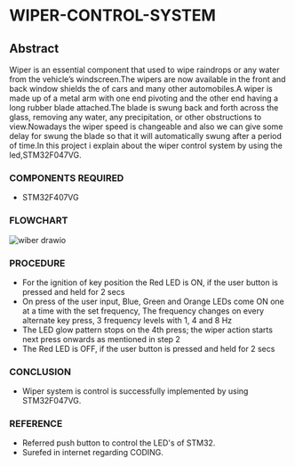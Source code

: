 # WIPER-CONTROL-SYSTEM

## Abstract

  Wiper is an essential component that used to wipe raindrops or any water from the vehicle’s windscreen.The wipers are now available in the front and back window  shields the of cars and many other automobiles.A wiper is made up of a metal arm with one end pivoting and the other end having a long rubber blade attached.The blade is swung back and forth across the glass, removing any water, any precipitation, or other obstructions to view.Nowadays the wiper speed is changeable and also we can give some delay for swung the blade so that it will automatically swung after a period of time.In this project i explain about the wiper control system by using the led,STM32F047VG.

### COMPONENTS REQUIRED
 
 * STM32F407VG

### FLOWCHART

![wiber drawio](https://user-images.githubusercontent.com/101561263/168429280-72b67935-abbf-4337-bbc0-ca7491416ce0.png)


### PROCEDURE

* For the ignition of key position the Red LED is ON, if the user button is pressed and held for 2 secs
* On press of the user input, Blue, Green and Orange LEDs come ON one at a time with the set frequency, The frequency changes on every alternate key press, 3 frequency levels with 1, 4 and 8 Hz
* The LED glow pattern stops on the 4th press; the wiper action starts next press onwards as mentioned in step 2
* The Red LED is OFF, if the user button is pressed and held for 2 secs

### CONCLUSION

 * Wiper system is control is successfully implemented by using STM32F047VG.
 
### REFERENCE

 * Referred push button to control the LED's of STM32.
 * Surefed in internet regarding CODING.

